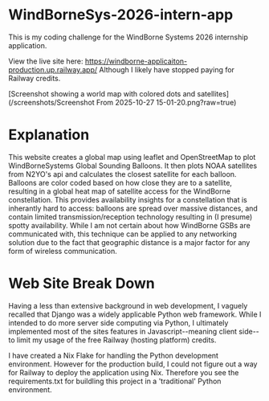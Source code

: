 # WindBorneSys-2026-intern-app
This is my coding challenge for the WindBorne Systems 2026 internship application.

View the live site here: https://windborne-applicaiton-production.up.railway.app/
Although I likely have stopped paying for Railway credits.

[Screenshot showing a world map with colored dots and satellites](/screenshots/Screenshot From 2025-10-27 15-01-20.png?raw=true)

# Explanation

This website creates a global map using leaflet and OpenStreetMap to plot WindBorneSystems Global Sounding Balloons. It then plots NOAA satellites from N2YO's api and calculates the closest satellite for each balloon. Balloons are color coded based on how close they are to a satellite, resulting in a global heat map of satellite access for the WindBorne constellation. This provides availability insights for a constellation that is inherantly hard to access: balloons are spread over massive distances, and contain limited transmission/reception technology resulting in (I presume) spotty availability. While I am not certain about how WindBorne GSBs are communicated with, this technique can be applied to any networking solution due to the fact that geographic distance is a major factor for any form of wireless communication.

# Web Site Break Down

Having a less than extensive background in web development, I vaguely recalled that Django was a widely applicable Python web framework. While I intended to do more server side computing via Python, I ultimately implemented most of the sites features in Javascript--meaning client side--to limit my usage of the free Railway (hosting platform) credits.

I have created a Nix Flake for handling the Python development environment. However for the production build, I could not figure out a way for Railway to deploy the application using Nix. Therefore you see the requirements.txt for buildling this project in a 'traditional' Python environment.
